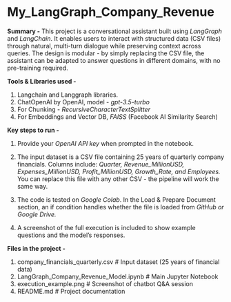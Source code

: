 # My_LangGraph_Company_Revenue
**Summary -**
This project is a conversational assistant built using _LangGraph_ and _LangChain_. It enables users to interact with structured data (CSV files) through natural, multi-turn dialogue while preserving context across queries. The design is modular - by simply replacing the CSV file, the assistant can be adapted to answer questions in different domains, with no pre-training required.


**Tools & Libraries used -**
1. Langchain and Langgraph libraries.
2. ChatOpenAI by OpenAI, model - _gpt-3.5-turbo_
3. For Chunking - _RecursiveCharacterTextSplitter_
4. For Embeddings and Vector DB, _FAISS_ (Facebook AI Similarity Search)


**Key steps to run -**
1. Provide your _OpenAI API key_ when prompted in the notebook.

2. The input dataset is a CSV file containing 25 years of quarterly company financials.
   Columns include: _Quarter, Revenue_MillionUSD, Expenses_MillionUSD, Profit_MillionUSD, Growth_Rate, and Employees._
   You can replace this file with any other CSV - the pipeline will work the same way.

3. The code is tested on _Google Colab_. In the Load & Prepare Document section, an if condition handles whether the file is loaded from _GitHub or Google Drive._

4. A screenshot of the full execution is included to show example questions and the model’s responses.

**Files in the project -**
1. company_financials_quarterly.csv      # Input dataset (25 years of financial data)
2. LangGraph_Company_Revenue_Model.ipynb # Main Jupyter Notebook
3. execution_example.png                 # Screenshot of chatbot Q&A session
4. README.md                             # Project documentation
